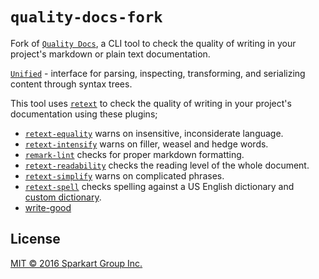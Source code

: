 # `quality-docs-fork`

Fork of [`Quality Docs`](https://github.com/sparkartgroup/quality-docs), a CLI tool to check the quality of writing in your project's markdown or plain text documentation.

[`Unified`](https://github.com/unifiedjs/unified) - interface for parsing, inspecting, transforming, and serializing content through syntax trees.

This tool uses [`retext`](https://github.com/wooorm/retext) to check the quality of writing in your project's documentation using these plugins;

- [`retext-equality`](https://github.com/wooorm/retext-equality) warns on insensitive, inconsiderate language.
- [`retext-intensify`](https://github.com/wooorm/retext-intensify) warns on filler, weasel and hedge words.
- [`remark-lint`](https://github.com/wooorm/remark-lint) checks for proper markdown formatting.
- [`retext-readability`](https://github.com/wooorm/retext-readability) checks the reading level of the whole document.
- [`retext-simplify`](https://github.com/wooorm/retext-simplify) warns on complicated phrases.
- [`retext-spell`](https://github.com/wooorm/retext-spell) checks spelling against a US English dictionary and [custom dictionary](#custom-dictionary).
- [write-good](https://github.com/btford/write-good)


## License

[MIT &copy; 2016 Sparkart Group Inc.](./LICENSE)
